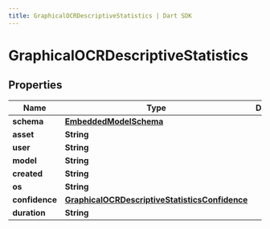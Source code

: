 ```yaml
---
title: GraphicalOCRDescriptiveStatistics | Dart SDK
---
```


# GraphicalOCRDescriptiveStatistics

## Properties
Name | Type | Description | Notes
------------ | ------------- | ------------- | -------------
**schema** | [**EmbeddedModelSchema**](EmbeddedModelSchema) |  | [optional] 
**asset** | **String** |  | 
**user** | **String** |  | 
**model** | **String** |  | 
**created** | **String** |  | 
**os** | **String** |  | 
**confidence** | [**GraphicalOCRDescriptiveStatisticsConfidence**](GraphicalOCRDescriptiveStatisticsConfidence) |  | 
**duration** | **String** |  | 


